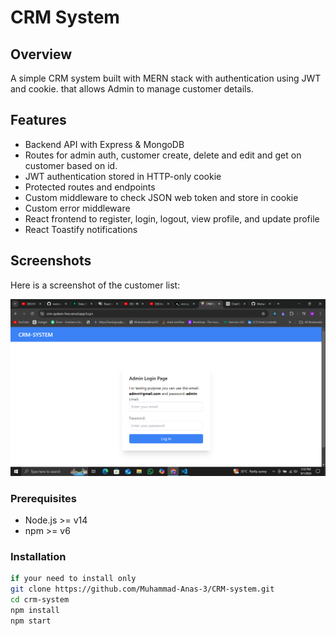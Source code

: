 # CRM System

## Overview
A simple CRM system built with MERN stack with authentication using JWT and cookie. that allows Admin to manage customer details.

## Features
- Backend API with Express & MongoDB
- Routes for admin auth, customer create, delete and edit and get on customer based on id.
- JWT authentication stored in HTTP-only cookie
- Protected routes and endpoints
- Custom middleware to check JSON web token and store in cookie
- Custom error middleware
- React frontend to register, login, logout, view profile, and update profile
- React Toastify notifications

## Screenshots

Here is a screenshot of the customer list:

<img src="./frontend/public/screen.png" />

### Prerequisites
- Node.js >= v14
- npm >= v6

### Installation
```bash
if your need to install only 
git clone https://github.com/Muhammad-Anas-3/CRM-system.git
cd crm-system
npm install
npm start
